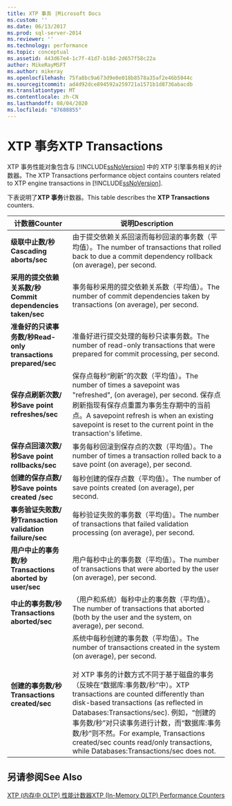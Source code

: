 ```yaml
---
title: XTP 事务 |Microsoft Docs
ms.custom: ''
ms.date: 06/13/2017
ms.prod: sql-server-2014
ms.reviewer: ''
ms.technology: performance
ms.topic: conceptual
ms.assetid: 443d67e4-1c7f-41d7-b18d-2d657f58c22a
author: MikeRayMSFT
ms.author: mikeray
ms.openlocfilehash: 75fa8bc9a673d9e0e018b8578a35af2e46b5044c
ms.sourcegitcommit: ad4d92dce894592a259721a1571b1d8736abacdb
ms.translationtype: MT
ms.contentlocale: zh-CN
ms.lasthandoff: 08/04/2020
ms.locfileid: "87688855"
---
```

# <a name="xtp-transactions"></a><span data-ttu-id="a1ae2-102">XTP 事务</span><span class="sxs-lookup"><span data-stu-id="a1ae2-102">XTP Transactions</span></span>
  <span data-ttu-id="a1ae2-103">XTP 事务性能对象包含与 [!INCLUDE[ssNoVersion](../../includes/ssnoversion-md.md)] 中的 XTP 引擎事务相关的计数器。</span><span class="sxs-lookup"><span data-stu-id="a1ae2-103">The XTP Transactions performance object contains counters related to XTP engine transactions in [!INCLUDE[ssNoVersion](../../includes/ssnoversion-md.md)].</span></span>  
  
 <span data-ttu-id="a1ae2-104">下表说明了**XTP 事务**计数器。</span><span class="sxs-lookup"><span data-stu-id="a1ae2-104">This table describes the **XTP Transactions** counters.</span></span>  
  
|<span data-ttu-id="a1ae2-105">计数器</span><span class="sxs-lookup"><span data-stu-id="a1ae2-105">Counter</span></span>|<span data-ttu-id="a1ae2-106">说明</span><span class="sxs-lookup"><span data-stu-id="a1ae2-106">Description</span></span>|  
|-------------|-----------------|  
|<span data-ttu-id="a1ae2-107">**级联中止数/秒**</span><span class="sxs-lookup"><span data-stu-id="a1ae2-107">**Cascading aborts/sec**</span></span>|<span data-ttu-id="a1ae2-108">由于提交依赖关系回滚而每秒回滚的事务数（平均值）。</span><span class="sxs-lookup"><span data-stu-id="a1ae2-108">The number of transactions that rolled back to due a commit dependency rollback (on average), per second.</span></span>|  
|<span data-ttu-id="a1ae2-109">**采用的提交依赖关系数/秒**</span><span class="sxs-lookup"><span data-stu-id="a1ae2-109">**Commit dependencies taken/sec**</span></span>|<span data-ttu-id="a1ae2-110">事务每秒采用的提交依赖关系数（平均值）。</span><span class="sxs-lookup"><span data-stu-id="a1ae2-110">The number of commit dependencies taken by transactions (on average), per second.</span></span>|  
|<span data-ttu-id="a1ae2-111">**准备好的只读事务数/秒**</span><span class="sxs-lookup"><span data-stu-id="a1ae2-111">**Read-only transactions prepared/sec**</span></span>|<span data-ttu-id="a1ae2-112">准备好进行提交处理的每秒只读事务数。</span><span class="sxs-lookup"><span data-stu-id="a1ae2-112">The number of read-only transactions that were prepared for commit processing, per second.</span></span>|  
|<span data-ttu-id="a1ae2-113">**保存点刷新次数/秒**</span><span class="sxs-lookup"><span data-stu-id="a1ae2-113">**Save point refreshes/sec**</span></span>|<span data-ttu-id="a1ae2-114">保存点每秒“刷新”的次数（平均值）。</span><span class="sxs-lookup"><span data-stu-id="a1ae2-114">The number of times a savepoint was "refreshed", (on average), per second.</span></span> <span data-ttu-id="a1ae2-115">保存点刷新指现有保存点重置为事务生存期中的当前点。</span><span class="sxs-lookup"><span data-stu-id="a1ae2-115">A savepoint refresh is when an existing savepoint is reset to the current point in the transaction's lifetime.</span></span>|  
|<span data-ttu-id="a1ae2-116">**保存点回滚次数/秒**</span><span class="sxs-lookup"><span data-stu-id="a1ae2-116">**Save point rollbacks/sec**</span></span>|<span data-ttu-id="a1ae2-117">事务每秒回滚到保存点的次数（平均值）。</span><span class="sxs-lookup"><span data-stu-id="a1ae2-117">The number of times a transaction rolled back to a save point (on average), per second.</span></span>|  
|<span data-ttu-id="a1ae2-118">**创建的保存点数/秒**</span><span class="sxs-lookup"><span data-stu-id="a1ae2-118">**Save points created /sec**</span></span>|<span data-ttu-id="a1ae2-119">每秒创建的保存点数（平均值）。</span><span class="sxs-lookup"><span data-stu-id="a1ae2-119">The number of save points created (on average), per second.</span></span>|  
|<span data-ttu-id="a1ae2-120">**事务验证失败数/秒**</span><span class="sxs-lookup"><span data-stu-id="a1ae2-120">**Transaction validation failure/sec**</span></span>|<span data-ttu-id="a1ae2-121">每秒验证失败的事务数（平均值）。</span><span class="sxs-lookup"><span data-stu-id="a1ae2-121">The number of transactions that failed validation processing (on average), per second.</span></span>|  
|<span data-ttu-id="a1ae2-122">**用户中止的事务数/秒**</span><span class="sxs-lookup"><span data-stu-id="a1ae2-122">**Transactions aborted by user/sec**</span></span>|<span data-ttu-id="a1ae2-123">用户每秒中止的事务数（平均值）。</span><span class="sxs-lookup"><span data-stu-id="a1ae2-123">The number of transactions that were aborted by the user (on average), per second.</span></span>|  
|<span data-ttu-id="a1ae2-124">**中止的事务数/秒**</span><span class="sxs-lookup"><span data-stu-id="a1ae2-124">**Transactions aborted/sec**</span></span>|<span data-ttu-id="a1ae2-125">（用户和系统）每秒中止的事务数（平均值）。</span><span class="sxs-lookup"><span data-stu-id="a1ae2-125">The number of transactions that aborted (both by the user and the system, on average), per second.</span></span>|  
|<span data-ttu-id="a1ae2-126">**创建的事务数/秒**</span><span class="sxs-lookup"><span data-stu-id="a1ae2-126">**Transactions created/sec**</span></span>|<span data-ttu-id="a1ae2-127">系统中每秒创建的事务数（平均值）。</span><span class="sxs-lookup"><span data-stu-id="a1ae2-127">The number of transactions created in the system (on average), per second.</span></span><br /><br /> <span data-ttu-id="a1ae2-128">对 XTP 事务的计数方式不同于基于磁盘的事务（反映在“数据库:事务数/秒”中）。</span><span class="sxs-lookup"><span data-stu-id="a1ae2-128">XTP transactions are counted differently than disk-based transactions (as reflected in Databases:Transactions/sec).</span></span> <span data-ttu-id="a1ae2-129">例如，“创建的事务数/秒”对只读事务进行计数，而“数据库:事务数/秒”则不然。</span><span class="sxs-lookup"><span data-stu-id="a1ae2-129">For example, Transactions created/sec counts read/only transactions, while Databases:Transactions/sec does not.</span></span>|  
  
## <a name="see-also"></a><span data-ttu-id="a1ae2-130">另请参阅</span><span class="sxs-lookup"><span data-stu-id="a1ae2-130">See Also</span></span>  
 [<span data-ttu-id="a1ae2-131">XTP &#40;内存中 OLTP&#41; 性能计数器</span><span class="sxs-lookup"><span data-stu-id="a1ae2-131">XTP &#40;In-Memory OLTP&#41; Performance Counters</span></span>](../../integration-services/performance/performance-counters.md)  
  
  
